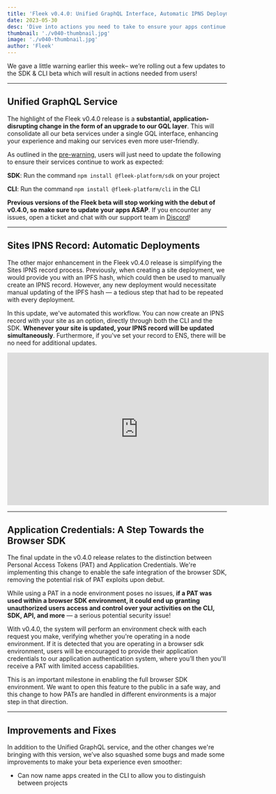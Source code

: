 ```yaml
---
title: 'Fleek v0.4.0: Unified GraphQL Interface, Automatic IPNS Deployments, App Credentials'
date: 2023-05-30
desc: 'Dive into actions you need to take to ensure your apps continue to work as expected, and everything else included in this version, with the roll-out of v0.4.0!'
thumbnail: './v040-thumbnail.jpg'
image: './v040-thumbnail.jpg'
author: 'Fleek'
---
```


We gave a little warning earlier this week– we’re rolling out a few updates to the SDK & CLI beta which will result in actions needed from users!

---

## Unified GraphQL Service

The highlight of the Fleek v0.4.0 release is a **substantial, application-disrupting change in the form of an upgrade to our GQL layer**. This will consolidate all our beta services under a single GQL interface, enhancing your experience and making our services even more user-friendly.

As outlined in the [pre-warning](/blog/announcements/preparing-for-fleek-beta-v040/), users will just need to update the following to ensure their services continue to work as expected:

**SDK**: Run the command `npm install @fleek-platform/sdk` on your project

**CLI**: Run the command `npm install @fleek-platform/cli` in the CLI

**Previous versions of the Fleek beta will stop working with the debut of v0.4.0, so make sure to update your apps ASAP**. If you encounter any issues, open a ticket and chat with our support team in [Discord](https://discord.gg/fleek)!

---

## Sites IPNS Record: Automatic Deployments

The other major enhancement in the Fleek v0.4.0 release is simplifying the Sites IPNS record process. Previously, when creating a site deployment, we would provide you with an IPFS hash, which could then be used to manually create an IPNS record. However, any new deployment would necessitate manual updating of the IPFS hash — a tedious step that had to be repeated with every deployment.

In this update, we've automated this workflow. You can now create an IPNS record with your site as an option, directly through both the CLI and the SDK. **Whenever your site is updated, your IPNS record will be updated simultaneously**. Furthermore, if you've set your record to ENS, there will be no need for additional updates.

<iframe width="600" height="350" src="https://www.youtube.com/embed/q20DUZV_rUs" title="YouTube video player" frameborder="0" allow="accelerometer; autoplay; clipboard-write; encrypted-media; gyroscope; picture-in-picture; web-share" allowfullscreen></iframe>

---

## Application Credentials: A Step Towards the Browser SDK

The final update in the v0.4.0 release relates to the distinction between Personal Access Tokens (PAT) and Application Credentials. We're implementing this change to enable the safe integration of the browser SDK, removing the potential risk of PAT exploits upon debut.

While using a PAT in a node environment poses no issues, **if a PAT was used within a browser SDK environment, it could end up granting unauthorized users access and control over your activities on the CLI, SDK, API, and more** — a serious potential security issue!

With v0.4.0, the system will perform an environment check with each request you make, verifying whether you're operating in a node environment. If it is detected that you are operating in a browser sdk environment, users will be encouraged to provide their application credentials to our application authentication system, where you’ll then you'll receive a PAT with limited access capabilities.

This is an important milestone in enabling the full browser SDK environment. We want to open this feature to the public in a safe way, and this change to how PATs are handled in different environments is a major step in that direction.

---

## Improvements and Fixes

In addition to the Unified GraphQL service, and the other changes we're bringing with this version, we’ve also squashed some bugs and made some improvements to make your beta experience even smoother:

- Can now name apps created in the CLI to allow you to distinguish between projects

